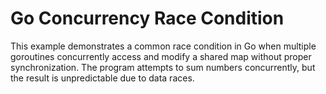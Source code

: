 # Go Concurrency Race Condition

This example demonstrates a common race condition in Go when multiple goroutines concurrently access and modify a shared map without proper synchronization.  The program attempts to sum numbers concurrently, but the result is unpredictable due to data races.